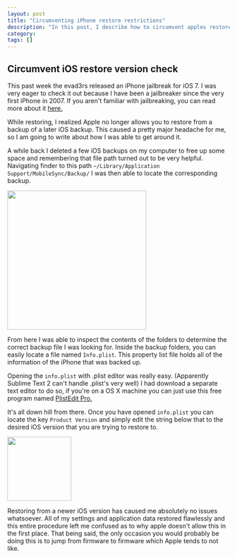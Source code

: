 ```yaml
---
layout: post
title: "Circumventing iPhone restore restrictions"
description: "In this post, I describe how to circumvent apples restore check"
category: 
tags: []
---
```

<h2>Circumvent iOS restore version check</h2>
<p>This past week the evad3rs released an iPhone jailbreak for iOS 7. I was very eager to check it out because I have been a jailbreaker since the very first iPhone in 2007. If you aren't familiar with jailbreaking, you can read more about it <a class="" href="http://en.wikipedia.org/wiki/IOS_jailbreaking">here.</a></p>

<p>While restoring, I realized Apple no longer allows you to restore from a backup of a later iOS backup. This caused a pretty major headache for me, so I am going to write about how I was able to get around it.</p>

<p>A while back I deleted a few iOS backups on my computer to free up some space and remembering that file path turned out to be very helpful. Navigating finder to this path <code>~/Library/Application Support/MobileSync/Backup/</code> I was then able to locate the corresponding backup.</p>

<img class="blogpostpicture" style="height:315px;" src="../../../images/iPhoneRestorePost/backup.png">

<p>From here I was able to inspect the contents of the folders to determine the correct backup file I was looking for. Inside the backup folders, you can easily locate a file named <code>Info.plist</code>. This property list file holds all of the information of the iPhone that was backed up.</p>

<p>Opening the <code>info.plist</code> with .plist editor was really easy. (Apparently Sublime Text 2 can't handle .plist's very well) I had download a separate text editor to do so, if you're on a OS X machine you can just use this free program named <a class="" href="http://www.fatcatsoftware.com/plisteditpro/">PlistEdit Pro.</a></p>

<p>It's all down hill from there. Once you have opened <code>info.plist</code> you can locate the key <code>Product Version</code> and simply edit the string below that to the desired iOS version that you are trying to restore to.</p>
<img class="blogpostpicture" style="height:145px;" src="../../../images/iPhoneRestorePost/string.png">
<br />
<p>Restoring from a newer iOS version has caused me absolutely no issues whatsoever. All of my settings and application data restored flawlessly and this entire procedure left me confused as to why apple doesn't allow this in the first place. That being said, the only occasion you would probably be doing this is to jump from firmware to firmware which Apple tends to not like.</p>  